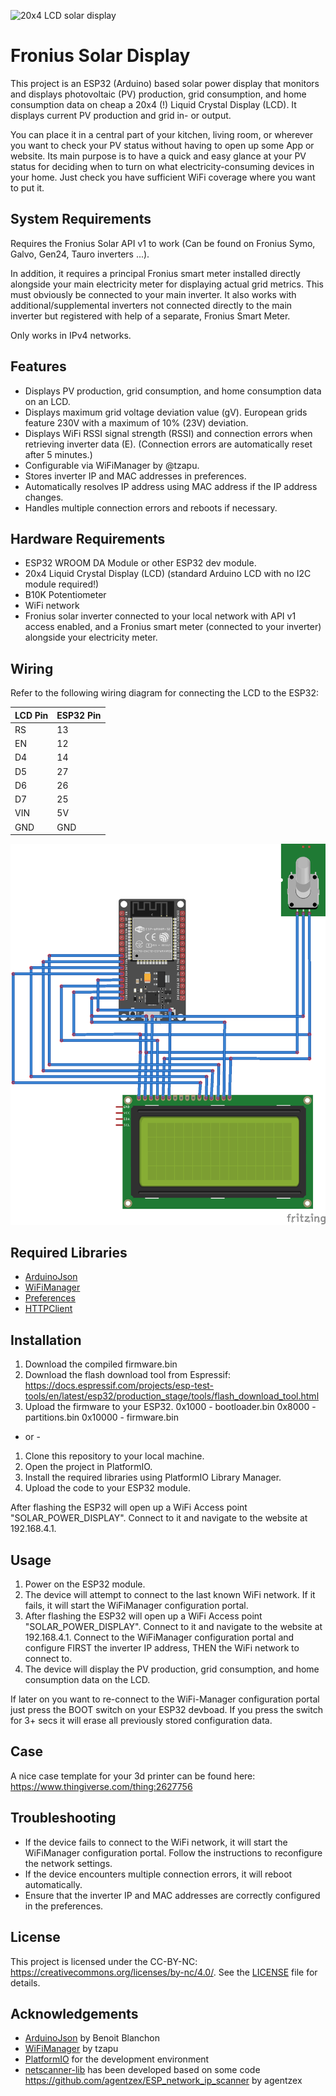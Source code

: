 ![20x4 LCD solar display](images/20250226_122448.jpg)

# Fronius Solar Display

This project is an ESP32 (Arduino) based solar power display that monitors and displays photovoltaic (PV) production, grid consumption, and home consumption data on cheap a 20x4 (!) Liquid Crystal Display (LCD). It displays current PV production and grid in- or output.

You can place it in a central part of your kitchen, living room, or wherever you want to check your PV status without having to open up some App or website. Its main purpose is to have a quick and easy glance at your PV status for deciding when to turn on what electricity-consuming devices in your home. Just check you have sufficient WiFi coverage where you want to put it.

## System Requirements

Requires the Fronius Solar API v1 to work (Can be found on Fronius Symo, Galvo, Gen24, Tauro inverters ...).

In addition, it requires a principal Fronius smart meter installed directly alongside your main electricity meter for displaying actual grid metrics. This must obviously be connected to your main inverter. It also works with additional/supplemental inverters not connected directly to the main inverter but registered with help of a separate, Fronius Smart Meter.

Only works in IPv4 networks.

## Features

- Displays PV production, grid consumption, and home consumption data on an LCD.
- Displays maximum grid voltage deviation value (gV). European grids feature 230V with a maximum of 10% (23V) deviation.
- Displays WiFi RSSI signal strength (RSSI) and connection errors when retrieving inverter data (E). (Connection errors are automatically reset after 5 minutes.)
- Configurable via WiFiManager by @tzapu.
- Stores inverter IP and MAC addresses in preferences.
- Automatically resolves IP address using MAC address if the IP address changes.
- Handles multiple connection errors and reboots if necessary.

## Hardware Requirements

- ESP32 WROOM DA Module or other ESP32 dev module.
- 20x4 Liquid Crystal Display (LCD) (standard Arduino LCD with no I2C module required!)
- B10K Potentiometer
- WiFi network
- Fronius solar inverter connected to your local network with API v1 access enabled, and a Fronius smart meter (connected to your inverter) alongside your electricity meter.

## Wiring

Refer to the following wiring diagram for connecting the LCD to the ESP32:

| LCD Pin | ESP32 Pin |
|---------|-----------|
| RS      | 13        |
| EN      | 12        |
| D4      | 14        |
| D5      | 27        |
| D6      | 26        |
| D7      | 25        |
| VIN     | 5V        |
| GND     | GND       |

![Fritzing wiring diagram](fritzing/main.png)

## Required Libraries

- [ArduinoJson](https://github.com/bblanchon/ArduinoJson)
- [WiFiManager](https://github.com/tzapu/WiFiManager)
- [Preferences](https://github.com/espressif/arduino-esp32/tree/master/libraries/Preferences)
- [HTTPClient](https://github.com/espressif/arduino-esp32/tree/master/libraries/HTTPClient)

## Installation

1. Download the compiled firmware.bin 
2. Download the flash download tool from Espressif: https://docs.espressif.com/projects/esp-test-tools/en/latest/esp32/production_stage/tools/flash_download_tool.html
3. Upload the firmware to your ESP32.
0x1000 - bootloader.bin 
0x8000 - partitions.bin 
0x10000 - firmware.bin

- or - 

1. Clone this repository to your local machine.
2. Open the project in PlatformIO.
3. Install the required libraries using PlatformIO Library Manager.
4. Upload the code to your ESP32 module.

After flashing the ESP32 will open up a WiFi Access point "SOLAR_POWER_DISPLAY". Connect to it and navigate to the website at 192.168.4.1.

## Usage

1. Power on the ESP32 module.
2. The device will attempt to connect to the last known WiFi network. If it fails, it will start the WiFiManager configuration portal.
3. After flashing the ESP32 will open up a WiFi Access point "SOLAR_POWER_DISPLAY". Connect to it and navigate to the website at 192.168.4.1. Connect to the WiFiManager configuration portal and configure FIRST the inverter IP address, THEN the WiFi network to connect to.
4. The device will display the PV production, grid consumption, and home consumption data on the LCD.

If later on you want to re-connect to the WiFi-Manager configuration portal just press the BOOT switch on your ESP32 devboad. If you press the switch for 3+ secs it will erase all previously stored configuration data.

## Case

A nice case template for your 3d printer can be found here: https://www.thingiverse.com/thing:2627756

## Troubleshooting

- If the device fails to connect to the WiFi network, it will start the WiFiManager configuration portal. Follow the instructions to reconfigure the network settings.
- If the device encounters multiple connection errors, it will reboot automatically.
- Ensure that the inverter IP and MAC addresses are correctly configured in the preferences.

## License

This project is licensed under the CC-BY-NC: https://creativecommons.org/licenses/by-nc/4.0/. See the [LICENSE](LICENSE) file for details.

## Acknowledgements

- [ArduinoJson](https://github.com/bblanchon/ArduinoJson) by Benoit Blanchon
- [WiFiManager](https://github.com/tzapu/WiFiManager) by tzapu
- [PlatformIO](https://platformio.org/) for the development environment
- [netscanner-lib](attached) has been developed based on some code  https://github.com/agentzex/ESP_network_ip_scanner by agentzex
